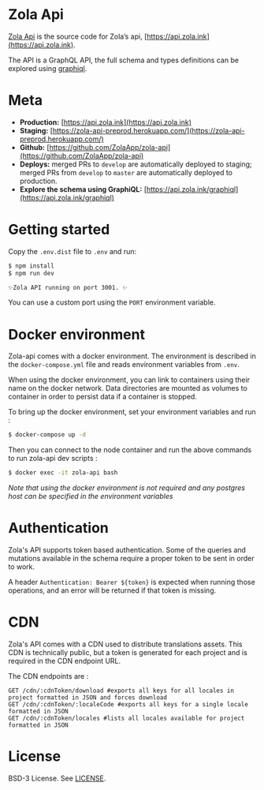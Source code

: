 # Zola Api

[Zola Api](https://github.com/ZolaApp/zola-api) is the source code for Zola’s api, [https://api.zola.ink](https://api.zola.ink).

The API is a GraphQL API, the full schema and types definitions can be explored using [graphiql](https://api.zola.ink/graphiql).

# Meta

- **Production:** [https://api.zola.ink](https://api.zola.ink)
- **Staging:** [https://zola-api-preprod.herokuapp.com/](https://zola-api-preprod.herokuapp.com/)
- **Github:** [https://github.com/ZolaApp/zola-api](https://github.com/ZolaApp/zola-api)
- **Deploys:** merged PRs to `develop` are automatically deployed to staging; merged PRs from `develop` to `master` are automatically deployed to production.
- **Explore the schema using GraphiQL:** [https://api.zola.ink/graphiql](https://api.zola.ink/graphiql)

# Getting started

Copy the `.env.dist` file to `.env` and run:

```bash
$ npm install
$ npm run dev

✨Zola API running on port 3001. ✨
```

You can use a custom port using the `PORT` environment variable.

# Docker environment

Zola-api comes with a docker environment. The environment is described in the `docker-compose.yml` file and reads environment variables from `.env`.

When using the docker environment, you can link to containers using their name on the docker network. Data directories are mounted as volumes to container in order to persist data if a container is stopped.

To bring up the docker environment, set your environment variables and run :

```bash
$ docker-compose up -d
```

Then you can connect to the node container and run the above commands to run zola-api dev scripts :

```bash
$ docker exec -it zola-api bash
```

_Note that using the docker environment is not required and any postgres host can be specified in the environment variables_

# Authentication

Zola's API supports token based authentication. Some of the queries and mutations available in the schema require a proper token to be sent in order to work.

A header `Authentication: Bearer ${token}` is expected when running those operations, and an error will be returned if that token is missing.

# CDN

Zola's API comes with a CDN used to distribute translations assets. This CDN is technically public, but a token is generated for each project and is required in the CDN endpoint URL.

The CDN endpoints are :

```
GET /cdn/:cdnToken/download #exports all keys for all locales in project formatted in JSON and forces download
GET /cdn/:cdnToken/:localeCode #exports all keys for a single locale formatted in JSON
GET /cdn/:cdnToken/locales #lists all locales available for project formatted in JSON
```

# License

BSD-3 License. See [LICENSE](LICENSE).
